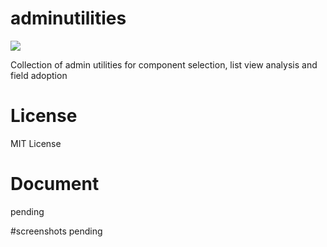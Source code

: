 # adminutilities
[![](https://raw.githubusercontent.com/afawcett/githubsfdeploy/master/deploy.png)](https://githubsfdeploy.herokuapp.com?owner=siddharatha&repo=adminutilities)

Collection of admin utilities for component selection, list view analysis and field adoption

# License
MIT License

# Document
pending

#screenshots
pending